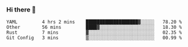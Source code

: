### Hi there 👋

<!--
**yeya24/yeya24** is a ✨ _special_ ✨ repository because its `README.md` (this file) appears on your GitHub profile.

Here are some ideas to get you started:

- 🔭 I’m currently working on ...
- 🌱 I’m currently learning ...
- 👯 I’m looking to collaborate on ...
- 🤔 I’m looking for help with ...
- 💬 Ask me about ...
- 📫 How to reach me: ...
- 😄 Pronouns: ...
- ⚡ Fun fact: ...
-->

<!--START_SECTION:waka-->
```text
YAML         4 hrs 2 mins    ███████████████████▓░░░░░   78.20 % 
Other        56 mins         ████▓░░░░░░░░░░░░░░░░░░░░   18.30 % 
Rust         7 mins          ▓░░░░░░░░░░░░░░░░░░░░░░░░   02.35 % 
Git Config   3 mins          ▒░░░░░░░░░░░░░░░░░░░░░░░░   00.99 % 
```
<!--END_SECTION:waka-->
